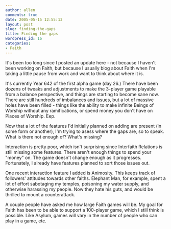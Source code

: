```yaml
---
author: allen
comments: true
date: 2005-05-15 12:55:13
layout: post
slug: finding-the-gaps
title: Finding the gaps
wordpress_id: 16
categories:
- Faith
---
```


It's been too long since I posted an update here - not because I haven't been working on Faith, but because I usually blog about Faith when I'm taking a little pause from work and want to think about where it is.

It's currently Year 642 of the first alpha game (day 26.) There have been dozens of tweaks and adjustments to make the 3-player game playable from a balance perspective, and things are starting to become sane now. There are still hundreds of imbalances and issues, but a lot of massive holes have been filled - things like the ability to make infinite Beings of Worship without any ramifications, or spend money you don't have on Places of Worship. Eep.

Now that a lot of the features I'd initially planned on adding are present (in some form or another), I'm trying to asess where the gaps are, so to speak. What is there not enough of? What's missing?

Interaction is pretty poor, which isn't surprising since Interfaith Relations is still missing some features. There aren't enough things to spend your "money" on. The game doesn't change enough as it progresses. Fortunately, I already have features planned to sort those issues out.

One recent interaction feature I added is Animosity. This keeps track of followers' attitudes towards other faiths. Elephant Man, for example, spent a lot of effort sabotaging my temples, poisoning my water supply, and otherwise harassing my people. Now they hate his guts, and would be thrilled to mount a counterattack.

A couple people have asked me how large Faith games will be. My goal for Faith has been to be able to support a 100-player game, which I still think is possible. Like Asylum, games will vary in the number of people who can play in a game, etc.
